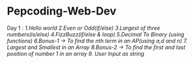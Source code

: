# Pepcoding-Web-Dev 

Day 1 : *1.Hello world*
        *2.Even or Odd(if/else)*
        *3.Largest of three numbers(is/else)*
        *4.FizzBuzz(if/else & loop)*
        *5.Decimal To Binary (using functions)*
        *6.Bonus-1 -> To find the nth term in an AP(using a,d and n)*
        *7. Largest and Smallest in an Array*
        *8.Bonus-2 -> To find the first and last position of number 1 in an array*
        *9. User Input as string*
        